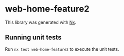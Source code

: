 # web-home-feature2

This library was generated with [Nx](https://nx.dev).

## Running unit tests

Run `nx test web-home-feature2` to execute the unit tests.
